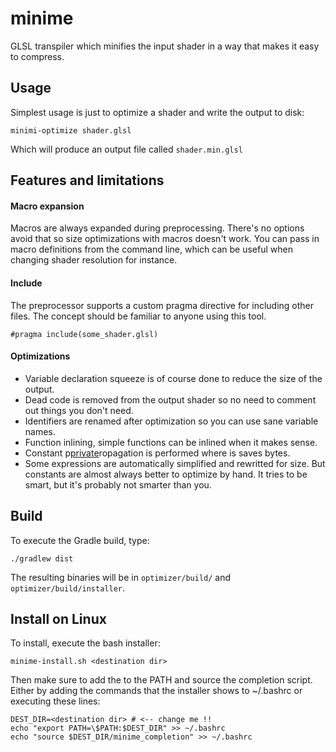 # minime
GLSL transpiler which minifies the input shader in a way that makes it easy to compress.

## Usage

Simplest usage is just to optimize a shader and write the output to disk:
  
    minimi-optimize shader.glsl
  
Which will produce an output file called `shader.min.glsl`

## Features and limitations

#### Macro expansion
Macros are always expanded during preprocessing. There's no options avoid that so size optimizations with macros doesn't work.
You can pass in macro definitions from the command line, which can be useful when changing shader resolution for instance.

#### Include
The preprocessor supports a custom pragma directive for including other files. The concept should be familiar to anyone using this tool.

    #pragma include(some_shader.glsl)

#### Optimizations
* Variable declaration squeeze is of course done to reduce the size of the output.
* Dead code is removed from the output shader so no need to comment out things you don't need.
* Identifiers are renamed after optimization so you can use sane variable names.
* Function inlining, simple functions can be inlined when it makes sense.
* Constant p[private](optimizer/property%28org.gradle.api.file.Directory%2C%20fixed%28class%20org.gradle.api.internal.file.DefaultFilePropertyFactory%24FixedDirectory%2C%20/home/erikb/private)ropagation is performed where is saves bytes.
* Some expressions are automatically simplified and rewritted for size. But constants are almost always better to optimize by hand. It tries to be smart, but it's probably not smarter than you.


## Build
To execute the Gradle build, type:

    ./gradlew dist

The resulting binaries will be in `optimizer/build/` and `optimizer/build/installer`.

## Install on Linux
To install, execute the bash installer:

    minime-install.sh <destination dir>

Then make sure to add the <destination dir> to the PATH and source the completion script.
Either by adding the commands that the installer shows to ~/.bashrc or executing these lines:
  
    DEST_DIR=<destination dir> # <-- change me !!
    echo "export PATH=\$PATH:$DEST_DIR" >> ~/.bashrc
    echo "source $DEST_DIR/minime_completion" >> ~/.bashrc
  
